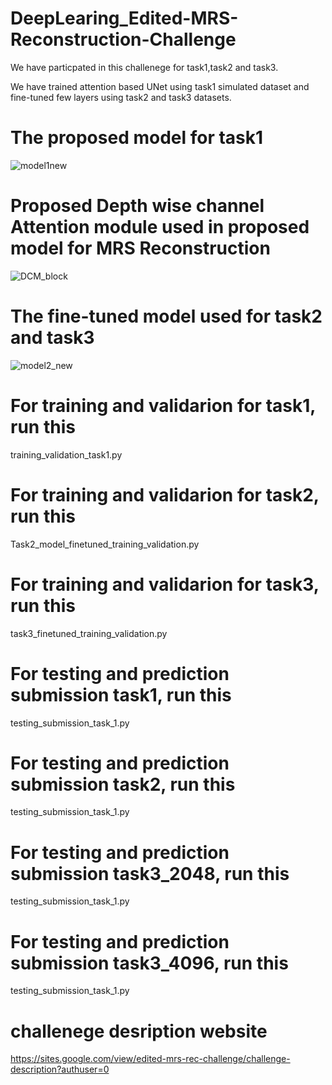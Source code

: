 # DeepLearing_Edited-MRS-Reconstruction-Challenge

We have particpated in this challenege for task1,task2 and task3.

We have trained attention based UNet using task1 simulated dataset and fine-tuned few layers using task2 and task3 datasets.

# The proposed model for task1

![model1new](https://user-images.githubusercontent.com/46267777/236612457-47aaeaf4-0ba7-43b8-a5f8-fef5bcd4685d.png)

# Proposed Depth wise channel Attention module used in proposed model for MRS Reconstruction

![DCM_block](https://user-images.githubusercontent.com/46267777/236612725-bf1c09e1-d7f0-4d3d-8a47-9b55a5250a9c.png)


# The fine-tuned model used for task2 and task3 

![model2_new](https://user-images.githubusercontent.com/46267777/236612500-6bb52e55-db9c-4c61-a312-1be4cfe4a294.png)

# For training and validarion for task1, run this 

training_validation_task1.py

# For training and validarion for task2, run this 

Task2_model_finetuned_training_validation.py

# For training and validarion for task3, run this 

task3_finetuned_training_validation.py


# For testing and prediction submission task1, run this

testing_submission_task_1.py

# For testing and prediction submission task2, run this

testing_submission_task_1.py

# For testing and prediction submission task3_2048, run this

testing_submission_task_1.py

# For testing and prediction submission task3_4096, run this

testing_submission_task_1.py



# challenege desription website
https://sites.google.com/view/edited-mrs-rec-challenge/challenge-description?authuser=0

